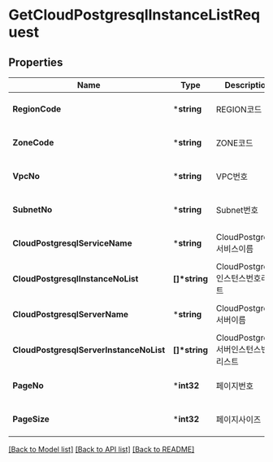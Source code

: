 # GetCloudPostgresqlInstanceListRequest

## Properties
Name | Type | Description | Notes
------------ | ------------- | ------------- | -------------
**RegionCode** | ***string** | REGION코드 | [optional] [default to null]
**ZoneCode** | ***string** | ZONE코드 | [optional] [default to null]
**VpcNo** | ***string** | VPC번호 | [optional] [default to null]
**SubnetNo** | ***string** | Subnet번호 | [optional] [default to null]
**CloudPostgresqlServiceName** | ***string** | CloudPostgresql서비스이름 | [optional] [default to null]
**CloudPostgresqlInstanceNoList** | **[]\*string** | CloudPostgresql인스턴스번호리스트 | [optional] [default to null]
**CloudPostgresqlServerName** | ***string** | CloudPostgresql서버이름 | [optional] [default to null]
**CloudPostgresqlServerInstanceNoList** | **[]\*string** | CloudPostgresql서버인스턴스번호리스트 | [optional] [default to null]
**PageNo** | ***int32** | 페이지번호 | [optional] [default to null]
**PageSize** | ***int32** | 페이지사이즈 | [optional] [default to null]

[[Back to Model list]](../README.md#documentation-for-models) [[Back to API list]](../README.md#documentation-for-api-endpoints) [[Back to README]](../README.md)


